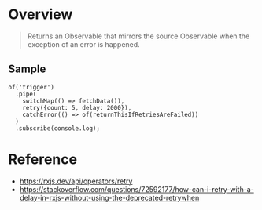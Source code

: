 # Overview
> Returns an Observable that mirrors the source Observable when the exception of an error is happened.
## Sample
```
of('trigger')
  .pipe(
    switchMap(() => fetchData()),
    retry({count: 5, delay: 2000}),
    catchError(() => of(returnThisIfRetriesAreFailed))
  )
  .subscribe(console.log);
```

# Reference
- https://rxjs.dev/api/operators/retry
- https://stackoverflow.com/questions/72592177/how-can-i-retry-with-a-delay-in-rxjs-without-using-the-deprecated-retrywhen

